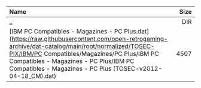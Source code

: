 |Name|Size|
|:---|---:|
|[..](../index.html)|DIR|
|[IBM PC Compatibles - Magazines - PC Plus.dat](https://raw.githubusercontent.com/open-retrogaming-archive/dat-catalog/main/root/normalized/TOSEC-PIX/IBM/PC Compatibles/Magazines/PC Plus/IBM PC Compatibles - Magazines - PC Plus/IBM PC Compatibles - Magazines - PC Plus (TOSEC-v2012-04-18_CM).dat)|4507|
